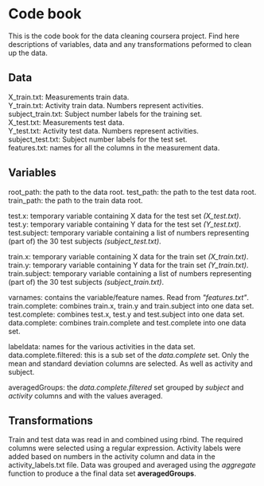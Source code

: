 # Code book
This is the code book for the data cleaning coursera project.
Find here descriptions of variables, data and any transformations peformed to clean up the data.

## Data
X_train.txt: Measurements train data.  
Y_train.txt: Activity train data. Numbers represent activities.  
subject_train.txt: Subject number labels for the training set.   
X_test.txt: Measurements test data.  
Y_test.txt: Activity test data. Numbers represent activities.  
subject_test.txt: Subject number labels for the test set.  
features.txt: names for all the columns in the measurement data.  

## Variables
root_path: the path to the data root.
test_path: the path to the test data root.
train_path: the path to the train data root.

test.x: temporary variable containing X data for the test set _(X_test.txt)_.
test.y: temporary variable containing Y data for the test set _(Y_test.txt)_.
test.subject: temporary variable containing a list of numbers representing (part of) the 30 test subjects _(subject_test.txt)_.

train.x: temporary variable containing X data for the train set _(X_train.txt)_.
train.y: temporary variable containing Y data for the train set _(Y_train.txt)_.
train.subject: temporary variable containing a list of numbers representing (part of) the 30 test subjects _(subject_train.txt)_.

varnames: contains the variable/feature names. Read from _"features.txt"_.
train.complete: combines train.x, train.y and train.subject into one data set.
test.complete: combines test.x, test.y and test.subject into one data set.
data.complete: combines train.complete and test.complete into one data set.

labeldata: names for the various activities in the data set.
data.complete.filtered: this is a sub set of the _data.complete_ set. Only the mean and standard deviation columns are selected. As well as activity and subject.

averagedGroups: the _data.complete.filtered_ set grouped by _subject_ and _activity_ columns and with the values averaged.

## Transformations
Train and test data was read in and combined using rbind. 
The required columns were selected using a regular expression.
Activity labels were added based on numbers in the activity column and data in the activity_labels.txt file.
Data was grouped and averaged using the _aggregate_ function to produce a the final data set __averagedGroups__.


